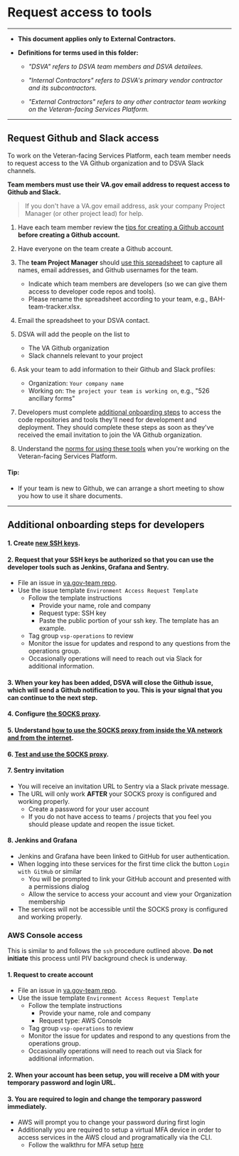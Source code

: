 # Request access to tools

<hr>

* **This document applies only to External Contractors.**

* **Definitions for terms used in this folder:**

  * *"DSVA" refers to DSVA team members and DSVA detailees.*

  * *"Internal Contractors" refers to DSVA's primary vendor contractor and its subcontractors.*

  * *"External Contractors" refers to any other contractor team working on the Veteran-facing Services Platform.*

<hr>


## Request Github and Slack access

To work on the Veteran-facing Services Platform, each team member needs to request access to the VA Github organization and to DSVA Slack channels.

**Team members must use their VA.gov email address to request access to Github and Slack.**
> If you don't have a VA.gov email address, ask your company Project Manager (or other project lead) for help.

1. Have each team member review the [tips for creating a Github account](../Norms/Github/README.md#tips-for-creating-a-github-account) **before creating a Github account.**

1. Have everyone on the team create a Github account.

1. The **team Project Manager** should [use this spreadsheet](external-contractor-team-tracker.xlsx) to capture all names, email addresses, and Github usernames for the team.
    * Indicate which team members are developers (so we can give them access to developer code repos and tools).
    * Please rename the spreadsheet according to your team, e.g., BAH-team-tracker.xlsx.

1. Email the spreadsheet to your DSVA contact.

1. DSVA will add the people on the list to
    * The VA Github organization
    * Slack channels relevant to your project

1. Ask your team to add information to their Github and Slack profiles:
    * Organization: ```Your company name```
    * Working on: ```The project your team is working on```, e.g., "526 ancillary forms"

1. Developers must complete [additional onboarding steps](#additional-onboarding-steps-for-developers) to access the code repositories and tools they'll need for development and deployment. They should complete these steps as soon as they've received the email invitation to join the VA Github organization.

1. Understand the [norms for using these tools](../Norms/norms-tools.md) when you're working on the Veteran-facing Services Platform.


#### Tip:

* If your team is new to Github, we can arrange a short meeting to show you how to use it share documents.

<hr>

## Additional onboarding steps for developers

#### 1. Create [new SSH keys](https://github.com/department-of-veterans-affairs/vets.gov-team/blob/master/Practice%20Areas/Engineering/Internal%20Tools.md#create-ssh-public-key).

#### 2. Request that your SSH keys be authorized so that you can use the developer tools such as Jenkins, Grafana and Sentry.
* File an issue in [va.gov-team repo](https://github.com/department-of-veterans-affairs/va.gov-team).
* Use the issue template `Environment Access Request Template`
  * Follow the template instructions
    * Provide your name, role and company
    * Request type: SSH key
    * Paste the public portion of your ssh key. The template has an example.
  * Tag group `vsp-operations` to review
  * Monitor the issue for updates and respond to any questions from the operations group.
  * Occasionally operations will need to reach out via Slack for additional information.

#### 3. When your key has been added, DSVA will close the Github issue, which will send a Github notification to you. This is your signal that you can continue to the next step.

#### 4. Configure [the SOCKS proxy](https://github.com/department-of-veterans-affairs/vets.gov-team/blob/master/Practice%20Areas/Engineering/Internal%20Tools.md#configure-the-socks-proxy---for-veteran-facing-services-team).

#### 5. Understand [how to use the SOCKS proxy from inside the VA network and from the internet](https://github.com/department-of-veterans-affairs/vets.gov-team/blob/master/Practice%20Areas/Engineering/Internal%20Tools.md#accessing-socks-proxy-from-va-network).

#### 6. [Test and use the SOCKS proxy](https://github.com/department-of-veterans-affairs/vets.gov-team/blob/master/Practice%20Areas/Engineering/Internal%20Tools.md#accessing-socks-proxy-from-the-internet).

#### 7. Sentry invitation
* You will receive an invitation URL to Sentry via a Slack private message.
* The URL will only work **AFTER** your SOCKS proxy is configured and working properly.
  * Create a password for your user account
  * If you do not have access to teams / projects that you feel you should please update and reopen the issue ticket.

#### 8. Jenkins and Grafana
* Jenkins and Grafana have been linked to GitHub for user authentication.
* When logging into these services for the first time click the button `Login with GitHub` or similar
  * You will be prompted to link your GitHub account and presented with a permissions dialog
  * Allow the service to access your account and view your Organization membership
* The services will not be accessible until the SOCKS proxy is configured and working properly.

### AWS Console access

This is similar to and follows the `ssh` procedure outlined above. **Do not initiate** this process until PIV background check is underway.
#### 1. Request to create account
* File an issue in [va.gov-team repo](https://github.com/department-of-veterans-affairs/va.gov-team).
* Use the issue template `Environment Access Request Template`
  * Follow the template instructions
    * Provide your name, role and company
    * Request type: AWS Console
  * Tag group `vsp-operations` to review
  * Monitor the issue for updates and respond to any questions from the operations group.
  * Occasionally operations will need to reach out via Slack for additional information.

#### 2. When your account has been setup, you will receive a DM with your temporary password and login URL.
#### 3. You are required to login and change the temporary password immediately.
* AWS will prompt you to change your password during first login
* Additionally you are required to setup a virtual MFA device in order to access services in the AWS cloud and programatically via the CLI.
  * Follow the walkthru for MFA setup [here](https://github.com/department-of-veterans-affairs/vets.gov-team/blob/master/Practice%20Areas/Engineering/AWS%20Console%20Setup.md#mfa-virtual-device)

